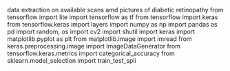 data extraction on available scans amd pictures of diabetic retinopathy
from tensorflow import lite
import tensorflow as tf
from tensorflow import keras
from tensorflow.keras import layers
import numpy as np
import pandas as pd
import random, os
import cv2
import shutil
import keras
import matplotlib.pyplot as plt
from matplotlib.image import imread
from keras.preprocessing.image import ImageDataGenerator
from tensorflow.keras.metrics import categorical_accuracy
from sklearn.model_selection import train_test_spli
